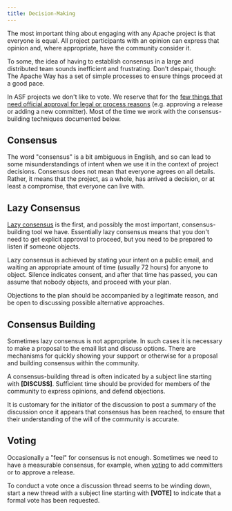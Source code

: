```yaml
---
title: Decision-Making
---
```


The most important thing about engaging with any Apache project is that everyone
is equal. All project participants with an opinion can express that opinion and, where 
appropriate, have the community consider it.

To some, the idea of having to establish consensus in a large and distributed team 
sounds inefficient and frustrating. Don't despair, though: The Apache Way has a
set of simple processes to ensure things proceed at a good pace.

In ASF projects we don't like to vote. We reserve that for the [few things that need 
official approval for legal or process reasons][14] (e.g. approving a release or adding a new committer). 
Most of the time we work with the consensus-building techniques documented below.

## Consensus

The word "consensus" is a bit ambiguous in English, and so can lead to
some misunderstandings of intent when we use it in the context of
project decisions. Consensus does not mean that everyone agrees on all
details. Rather, it means that the project, as a whole, has arrived a
decision, or at least a compromise, that everyone can live with.

## Lazy Consensus

[Lazy consensus][10] is the first, and possibly the most important, consensus-building 
tool we have. Essentially lazy consensus means that you don't need to get explicit
approval to proceed, but you need to be prepared to listen if someone objects.

Lazy consensus is achieved by stating your intent on a public email, and
waiting an appropriate amount of time (usually 72 hours) for anyone to
object. Silence indicates consent, and after that time has passed, you
can assume that nobody objects, and proceed with your plan.

Objections to the plan should be accompanied by a legitimate reason, and
be open to discussing possible alternative approaches.

## Consensus Building

Sometimes lazy consensus is not appropriate. In such cases it is necessary to
make a proposal to the email list and discuss options. There are mechanisms
for quickly showing your support or otherwise for a proposal and 
building consensus within the community.

A consensus-building thread is often indicated by a subject line
starting with **[DISCUSS]**. Sufficient time should be provided for
members of the community to express opinions, and defend objections.

It is customary for the initiator of the discussion to post a summary of
the discussion once it appears that consensus has been reached, to
ensure that their understanding of the will of the community is
accurate.

## Voting

Occasionally a "feel" for consensus is not enough. Sometimes we need to 
have a measurable consensus, for example, when [voting][14] to add committers or 
to approve a release.

To conduct a vote once a discussion thread seems to be winding down,
start a new thread with a subject line starting with **[VOTE]** to
indicate that a formal vote has been requested.

  [10]: https://www.apache.org/foundation/glossary.html#LazyConsensus
  [11]: /committers/consensusBuilding.html
  [14]: https://www.apache.org/foundation/voting
